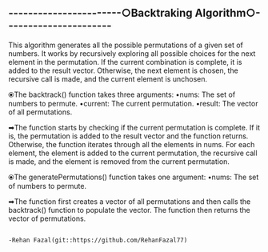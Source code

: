 -----------------------○Backtraking Algorithm○----------------------
---------------------------------------------------------------------
This algorithm generates all the possible permutations of a given set of numbers. It works by recursively exploring all possible choices for the next element in the permutation. If the current combination is complete, it is added to the result vector. Otherwise, the next element is chosen, the recursive call is made, and the current element is unchosen.

⦿The backtrack() function takes three arguments:
•nums: The set of numbers to permute.
•current: The current permutation.
•result: The vector of all permutations.

➡The function starts by checking if the current permutation is complete. If it is, the permutation is added to the result vector and the function returns. Otherwise, the function iterates through all the elements in nums. For each element, the element is added to the current permutation, the recursive call is made, and the element is removed from the current permutation.

⦿The generatePermutations() function takes one argument:
•nums: The set of numbers to permute.

➡The function first creates a vector of all permutations and then calls the backtrack() function to populate the vector. The function then returns the vector of permutations.
 

        
                                                                                          -Rehan Fazal(git::https://github.com/RehanFazal77)                                                                